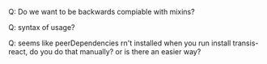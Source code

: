 Q: Do we want to be backwards compiable with mixins?

Q: syntax of usage?

Q: seems like peerDependencies rn't installed when you run install transis-react, do you do that manually? or is there an easier way?